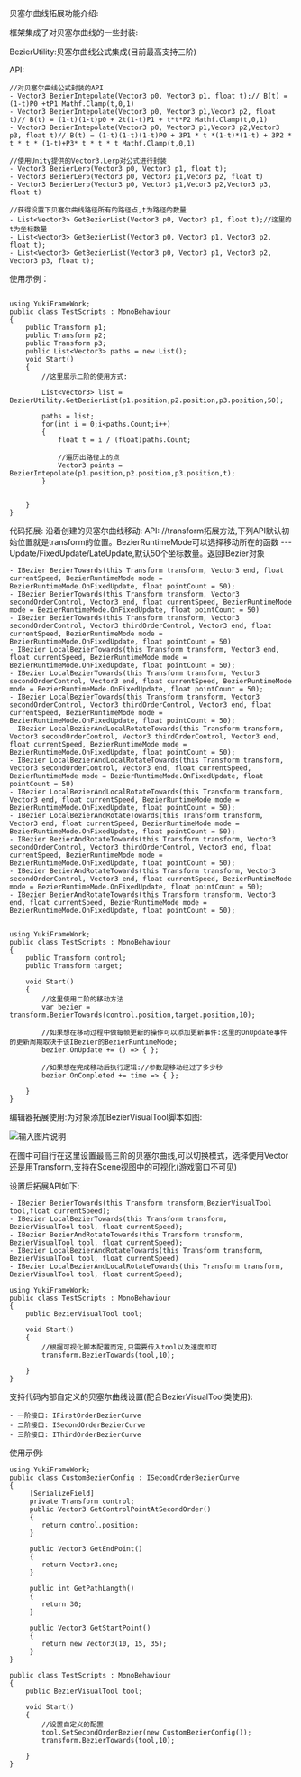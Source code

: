 ﻿贝塞尔曲线拓展功能介绍:

框架集成了对贝塞尔曲线的一些封装:

BezierUtility:贝塞尔曲线公式集成(目前最高支持三阶)

API:

	//对贝塞尔曲线公式封装的API
	- Vector3 BezierIntepolate(Vector3 p0, Vector3 p1, float t);// B(t) = (1-t)P0 +tP1 Mathf.Clamp(t,0,1)
	- Vector3 BezierIntepolate(Vector3 p0, Vector3 p1,Vecor3 p2, float t)// B(t) = (1-t)(1-t)p0 + 2t(1-t)P1 + t*t*P2 Mathf.Clamp(t,0,1)
	- Vector3 BezierIntepolate(Vector3 p0, Vector3 p1,Vecor3 p2,Vector3 p3, float t)// B(t) = (1-t)(1-t)(1-t)P0 + 3P1 * t *(1-t)*(1-t) + 3P2 * t * t * (1-t)+P3* t * t * t Mathf.Clamp(t,0,1)

	//使用Unity提供的Vector3.Lerp对公式进行封装
	- Vector3 BezierLerp(Vector3 p0, Vector3 p1, float t);
	- Vector3 BezierLerp(Vector3 p0, Vector3 p1,Vecor3 p2, float t)
	- Vector3 BezierLerp(Vector3 p0, Vector3 p1,Vecor3 p2,Vector3 p3, float t)

	//获得设置下贝塞尔曲线路径所有的路径点,t为路径的数量
	- List<Vector3> GetBezierList(Vector3 p0, Vector3 p1, float t);//这里的t为坐标数量
	- List<Vector3> GetBezierList(Vector3 p0, Vector3 p1, Vector3 p2, float t);
	- List<Vector3> GetBezierList(Vector3 p0, Vector3 p1, Vector3 p2, Vector3 p3, float t);

使用示例：
```

using YukiFrameWork;
public class TestScripts : MonoBehaviour
{
	public Transform p1;
	public Transform p2;
	public Transform p3;
	public List<Vector3> paths = new List();
	void Start()
	{
		//这里展示二阶的使用方式:

		List<Vector3> list = BezierUtility.GetBezierList(p1.position,p2.position,p3.position,50);

		paths = list;
		for(int i = 0;i<paths.Count;i++)
		{
			float t = i / (float)paths.Count;

			//遍历出路径上的点
			Vector3 points = BezierIntepolate(p1.position,p2.position,p3.position,t);
		}

		
	}
}
```

代码拓展: 沿着创建的贝塞尔曲线移动:
API: //transform拓展方法,下列API默认初始位置就是transform的位置。BezierRuntimeMode可以选择移动所在的函数 --- Update/FixedUpdate/LateUpdate,默认50个坐标数量。返回IBezier对象

	- IBezier BezierTowards(this Transform transform, Vector3 end, float currentSpeed, BezierRuntimeMode mode = BezierRuntimeMode.OnFixedUpdate, float pointCount = 50);
	- IBezier BezierTowards(this Transform transform, Vector3 secondOrderControl, Vector3 end, float currentSpeed, BezierRuntimeMode mode = BezierRuntimeMode.OnFixedUpdate, float pointCount = 50)
	- IBezier BezierTowards(this Transform transform, Vector3 secondOrderControl, Vector3 thirdOrderControl, Vector3 end, float currentSpeed, BezierRuntimeMode mode = BezierRuntimeMode.OnFixedUpdate, float pointCount = 50)
	- IBezier LocalBezierTowards(this Transform transform, Vector3 end, float currentSpeed, BezierRuntimeMode mode = BezierRuntimeMode.OnFixedUpdate, float pointCount = 50);
	- IBezier LocalBezierTowards(this Transform transform, Vector3 secondOrderControl, Vector3 end, float currentSpeed, BezierRuntimeMode mode = BezierRuntimeMode.OnFixedUpdate, float pointCount = 50);
	- IBezier LocalBezierTowards(this Transform transform, Vector3 secondOrderControl, Vector3 thirdOrderControl, Vector3 end, float currentSpeed, BezierRuntimeMode mode = BezierRuntimeMode.OnFixedUpdate, float pointCount = 50);
	- IBezier LocalBezierAndLocalRotateTowards(this Transform transform, Vector3 secondOrderControl, Vector3 thirdOrderControl, Vector3 end, float currentSpeed, BezierRuntimeMode mode = BezierRuntimeMode.OnFixedUpdate, float pointCount = 50);
	- IBezier LocalBezierAndLocalRotateTowards(this Transform transform, Vector3 secondOrderControl, Vector3 end, float currentSpeed, BezierRuntimeMode mode = BezierRuntimeMode.OnFixedUpdate, float pointCount = 50)
	- IBezier LocalBezierAndLocalRotateTowards(this Transform transform, Vector3 end, float currentSpeed, BezierRuntimeMode mode = BezierRuntimeMode.OnFixedUpdate, float pointCount = 50);
	- IBezier LocalBezierAndRotateTowards(this Transform transform, Vector3 end, float currentSpeed, BezierRuntimeMode mode = BezierRuntimeMode.OnFixedUpdate, float pointCount = 50);
	- IBezier BezierAndRotateTowards(this Transform transform, Vector3 secondOrderControl, Vector3 thirdOrderControl, Vector3 end, float currentSpeed, BezierRuntimeMode mode = BezierRuntimeMode.OnFixedUpdate, float pointCount = 50);
	- IBezier BezierAndRotateTowards(this Transform transform, Vector3 secondOrderControl, Vector3 end, float currentSpeed, BezierRuntimeMode mode = BezierRuntimeMode.OnFixedUpdate, float pointCount = 50);
	- IBezier BezierAndRotateTowards(this Transform transform, Vector3 end, float currentSpeed, BezierRuntimeMode mode = BezierRuntimeMode.OnFixedUpdate, float pointCount = 50);

```

using YukiFrameWork;
public class TestScripts : MonoBehaviour
{	
	public Transform control;
	public Transform target;
	
	void Start()
	{
		//这里使用二阶的移动方法
		var bezier = transform.BezierTowards(control.position,target.position,10);

		//如果想在移动过程中做每帧更新的操作可以添加更新事件:这里的OnUpdate事件的更新周期取决于该IBezier的BezierRuntimeMode;
		bezier.OnUpdate += () => { };

		//如果想在完成移动后执行逻辑://参数是移动经过了多少秒
		bezier.OnCompleted += time => { };
			
	}
}
```

编辑器拓展使用:为对象添加BezierVisualTool脚本如图:

![输入图片说明](Texture/Tool.png)

在图中可自行在这里设置最高三阶的贝塞尔曲线,可以切换模式，选择使用Vector还是用Transform,支持在Scene视图中的可视化(游戏窗口不可见)

设置后拓展API如下:

	- IBezier BezierTowards(this Transform transform,BezierVisualTool tool,float currentSpeed);
	- IBezier LocalBezierTowards(this Transform transform, BezierVisualTool tool, float currentSpeed);
	- IBezier BezierAndRotateTowards(this Transform transform, BezierVisualTool tool, float currentSpeed);
	- IBezier LocalBezierAndRotateTowards(this Transform transform, BezierVisualTool tool, float currentSpeed)
	- IBezier LocalBezierAndLocalRotateTowards(this Transform transform, BezierVisualTool tool, float currentSpeed);


```
using YukiFrameWork;
public class TestScripts : MonoBehaviour
{	
	public BezierVisualTool tool;	
	
	void Start()
	{
		//根据可视化脚本配置而定,只需要传入tool以及速度即可
		transform.BezierTowards(tool,10);
			
	}
}
```

支持代码内部自定义的贝塞尔曲线设置(配合BezierVisualTool类使用):

	- 一阶接口: IFirstOrderBezierCurve
	- 二阶接口: ISecondOrderBezierCurve
	- 三阶接口: IThirdOrderBezierCurve

使用示例:

```
using YukiFrameWork;
public class CustomBezierConfig : ISecondOrderBezierCurve
{	
	 [SerializeField]
     private Transform control;
     public Vector3 GetControlPointAtSecondOrder()
     {
		return control.position;
     }

     public Vector3 GetEndPoint()
     {
        return Vector3.one;
     }

     public int GetPathLangth()
     {
        return 30;
     }

     public Vector3 GetStartPoint()
     {
		return new Vector3(10, 15, 35);
     }     
}

public class TestScripts : MonoBehaviour
{	
	public BezierVisualTool tool;	
	
	void Start()
	{
		//设置自定义的配置
		tool.SetSecondOrderBezier(new CustomBezierConfig());
		transform.BezierTowards(tool,10);
			
	}
}
```






	